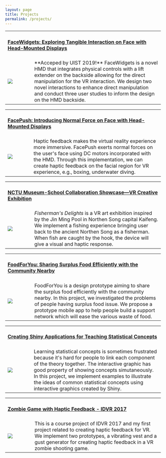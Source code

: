```yaml
---
layout: page
title: Projects
permalink: /projects/
---
```


<table width="1000px" cellpadding="0" cellspacing="0">
    <tbody>
        <tr>
            <td width="1000px" colspan="3" valign="top">
                <h4>
                    <a href="http://wenjietseng.github.io/projects/FaceWidgets" class="project-title-link">
                    FaceWidgets: Exploring Tangible Interaction on Face with Head-Mounted Displays</a>
                </h4>
            </td>
        </tr>
            <td width="150px" valign="middle" background-color="#fdfdfd">
                <div class="img">
                    <span class="noborderimg">
                    <a class="project-img" href="http://wenjietseng.github.io/projects/FaceWidgets">
                    <img src="https://wenjietseng.github.io/images/facewidgets.JPG">
                    </a>
                    </span>
                </div>
            </td>
            <td width="850px" valigh="middle" >
            **Acceped by UIST 2019!**
            FaceWidgets is a novel HMD that integrates physical controls with a lift extender on the backside allowing for the direct manipulation for the VR interaction. We design two novel interactions to enhance direct manipulation and conduct three user studies to inform the design on the HMD backside.
            </td>
        <tr>
        </tr>
    </tbody>
</table>


<table width="1000px" cellpadding="0" cellspacing="0">
    <tbody>
        <tr>
            <td width="1000px" colspan="3" valign="top">
                <h4>
                    <a href="http://wenjietseng.github.io/projects/FacePush" class="project-title-link">
                    FacePush: Introducing Normal Force on Face with Head-Mounted Displays</a>
                </h4>
            </td>
        </tr>
            <td width="150px" valign="middle" background-color="#fdfdfd">
                <div class="img">
                    <span class="noborderimg">
                    <a class="project-img" href="http://wenjietseng.github.io/projects/FacePush">
                    <img src="https://wenjietseng.github.io/images/facepush.png">
                    </a>
                    </span>
                </div>
            </td>
            <td width="850px" valigh="middle" >
            Haptic feedback makes the virtual reality experience more immersive. FacePush exerts normal forces on the user's face using DC motors incorporated with the HMD. Through this implementation, we can create haptic feedback on the facial region for VR experience, e.g., boxing, underwater diving.
            </td>
        <tr>
        </tr>
    </tbody>
</table>

<table width="1000px" cellpadding="0" cellspacing="0">
    <tbody>
        <tr>
            <td width="1000px" colspan="3" valign="top">
                <h4>
                    <a class="project-title-link" href="http://wenjietseng.github.io/projects/npmFishing">
                    NCTU Museum-School Collaboration Showcase—VR Creative Exhibition</a>
                </h4>
            </td>
        </tr>
            <td width="150px" valign="middle" >
                <div class="img">
                    <span class="noborderimg">
                    <a class="project-img" href="http://wenjietseng.github.io/projects/npmFishing">
                    <img src="https://wenjietseng.github.io/images/fisherman-thumb.png">
                    </a>
                    </span>
                </div>
            </td>
            <td width="850px" valigh="middle" >
            <i>Fisherman's Delights</i> is a VR art exhibition inspired by the Jin Ming Pool in Northen Song capital Kaifeng. We implement a fishing experience bringing user back to the ancient Northen Song as a fisherman. When fish are caught by the hook, the device will give a visual and haptic response.</td> 
        <tr>
        </tr>
    </tbody>
</table>
<table width="1000px" cellpadding="0" cellspacing="0">
    <tbody>
        <tr>
            <td width="1000px" colspan="3" valign="top">
                <h4>
                    <a class="project-title-link" href="http://wenjietseng.github.io/projects/food4u"> FoodForYou: Sharing Surplus Food Efficiently with the Community Nearby</a>
                </h4>
            </td>
        </tr>
            <td width="150px" valign="middle" >
                <div class="img">
                    <span class="noborderimg">
                    <a class="project-img" href="http://wenjietseng.github.io/projects/food4u">
                    <img src="https://wenjietseng.github.io/images/food-for-u.png">
                    </a>
                    </span>
                </div>
            </td>
            <td width="850px" valigh="middle" >
                FoodForYou is a design prototype aiming to share the surplus food efficiently with the community nearby. In this project, we investigated the problems of people having surplus food issue. We propose a prototype mobile app to help people build a support network which will ease the various waste of food.
            </td>
        <tr>
        </tr>
    </tbody>
</table>

<table width="1000px" cellpadding="0" cellspacing="0">
    <tbody>
        <tr>
            <td width="1000px" colspan="3" valign="top">
                <h4>
                    <a class="project-title-link" href="http://wenjietseng.github.io/projects/ShinyStats">
                    Creating Shiny Applications for Teaching Statistical Concepts</a>
                </h4>
            </td>
        </tr>
            <td width="150px" valign="middle" >
                <div class="img">
                    <span class="noborderimg">
                    <a class="project-img" href="http://wenjietseng.github.io/projects/ShinyStats">
                    <img src="https://wenjietseng.github.io/images/sdt-thumb.png">
                    </a>
                    </span>
                </div>
            </td>
            <td width="850px" valigh="middle" >
            Learning statistical concepts is sometimes frustrated because it's hard for people to link each component of the theory together. The interactive graphic has good property of showing concepts simutaneously. In this project, we implement examples to illustrate the ideas of common statistical concepts using interactive graphics created by Shiny.
            </td>
        <tr>
        </tr>
    </tbody>
</table>


<table width="1000px" cellpadding="0" cellspacing="0">
    <tbody>
        <tr>
            <td width="1000px" colspan="3" valign="top">
                <h4>
                    <a class="project-title-link" href="http://wenjietseng.github.io/projects/zombie">
                    Zombie Game with Haptic Feedback - IDVR 2017</a>
                </h4>
            </td>
        </tr>
            <td width="150px" valign="middle" >
                <div class="img">
                    <span class="noborderimg">
                    <a class="project-img" href="http://wenjietseng.github.io/projects/zombie">
                    <img src="https://wenjietseng.github.io/images/zombie-thumb.png">
                    </a>
                    </span>
                </div>
            </td>
            <td width="850px" valigh="middle" >
            This is a course project of IDVR 2017 and my first project related to creating haptic feedback for VR. We implement two prototypes, a vibrating vest and a gust generator for creating haptic feedback in a VR zombie shooting game.
            </td>
        <tr>
        </tr>
    </tbody>
</table>